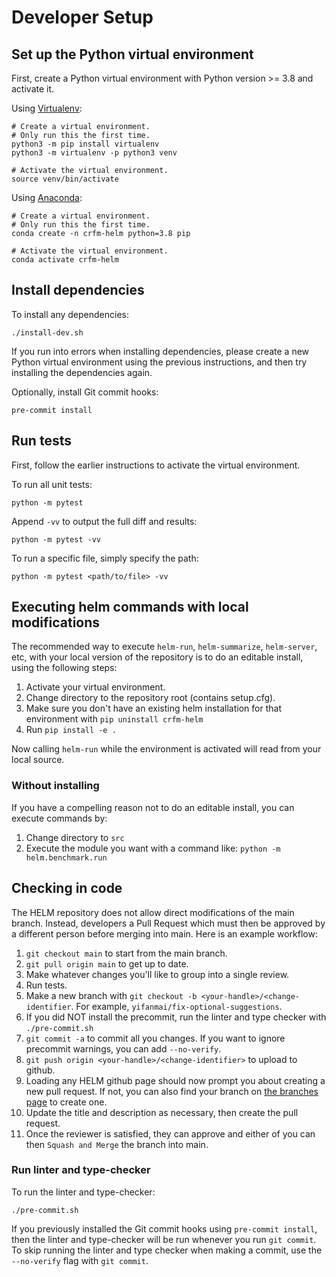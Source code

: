 # Developer Setup

## Set up the Python virtual environment

First, create a Python virtual environment with Python version >= 3.8 and activate it.

Using [Virtualenv](https://docs.python.org/3/library/venv.html#creating-virtual-environments):

    # Create a virtual environment.
    # Only run this the first time.
    python3 -m pip install virtualenv
    python3 -m virtualenv -p python3 venv

    # Activate the virtual environment.
    source venv/bin/activate

Using [Anaconda](https://conda.io/projects/conda/en/latest/user-guide/tasks/manage-environments.html):

    # Create a virtual environment.
    # Only run this the first time.
    conda create -n crfm-helm python=3.8 pip

    # Activate the virtual environment.
    conda activate crfm-helm

## Install dependencies

To install any dependencies:

    ./install-dev.sh

If you run into errors when installing dependencies, please create a new Python virtual environment using the previous instructions, and then try installing the dependencies again.

Optionally, install Git commit hooks:

    pre-commit install

## Run tests

First, follow the earlier instructions to activate the virtual environment.

To run all unit tests:

    python -m pytest

Append `-vv` to output the full diff and results:

    python -m pytest -vv

To run a specific file, simply specify the path:

    python -m pytest <path/to/file> -vv

## Executing helm commands with local modifications

The recommended way to execute `helm-run`, `helm-summarize`, `helm-server`, etc, with your local version of the repository is to do an editable install, using the following steps:

1. Activate your virtual environment.
1. Change directory to the repository root (contains setup.cfg).
1. Make sure you don't have an existing helm installation for that environment with `pip uninstall crfm-helm`
1. Run `pip install -e .`

Now calling `helm-run` while the environment is activated will read from your local source.

### Without installing

If you have a compelling reason not to do an editable install, you can execute commands by:

1. Change directory to `src`
1. Execute the module you want with a command like: `python -m helm.benchmark.run`

## Checking in code

The HELM repository does not allow direct modifications of the main branch. Instead, developers a Pull Request which must then be approved by a different person before merging into main. Here is an example workflow:

1. `git checkout main` to start from the main branch.
1. `git pull origin main` to get up to date.
1. Make whatever changes you'll like to group into a single review.
1. Run tests.
1. Make a new branch with `git checkout -b <your-handle>/<change-identifier`. For example, `yifanmai/fix-optional-suggestions`.
1. If you did NOT install the precommit, run the linter and type checker with `./pre-commit.sh`
1. `git commit -a` to commit all you changes. If you want to ignore precommit warnings,  you can add `--no-verify`.
1. `git push origin <your-handle>/<change-identifier>` to upload to github.
1. Loading any HELM github page should now prompt you about creating a new pull request. If not, you can also find your branch on [the branches page](https://github.com/stanford-crfm/helm/branches) to create one.
1. Update the title and description as necessary, then create the pull request.
1. Once the reviewer is satisfied, they can approve and either of you can then `Squash and Merge` the branch into main.

### Run linter and type-checker

To run the linter and type-checker:

    ./pre-commit.sh

If you previously installed the Git commit hooks using `pre-commit install`, then the linter and type-checker will be run whenever you run `git commit`. To skip running the linter and type checker when making a commit, use the `--no-verify` flag with `git commit`.
